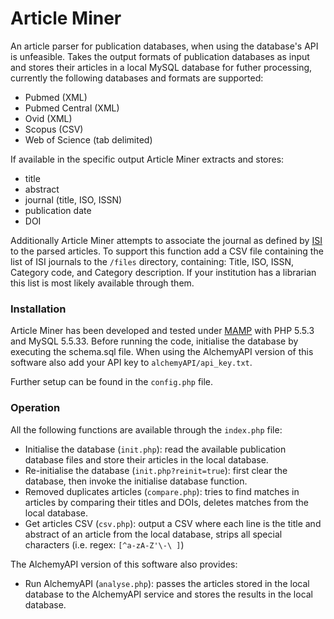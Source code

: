 # Article Miner

An article parser for publication databases, when using the database's API is unfeasible.
Takes the output formats of publication databases as input and stores their articles in a local MySQL database for futher processing, currently the following databases and formats are supported:
- Pubmed (XML)
- Pubmed Central (XML)
- Ovid (XML)
- Scopus (CSV)
- Web of Science (tab delimited)

If available in the specific output Article Miner extracts and stores:
- title
- abstract
- journal (title, ISO, ISSN)
- publication date
- DOI

Additionally Article Miner attempts to associate the journal as defined by [ISI](http://isindexing.com/isi/journals.php) to the parsed articles. To support this function add a CSV file containing the list of ISI journals to the `/files` directory, containing: Title, ISO, ISSN, Category code, and Category description. If your institution has a librarian this list is most likely available through them.

### Installation

Article Miner has been developed and tested under [MAMP](https://www.mamp.info/en/) with PHP 5.5.3 and MySQL 5.5.33.
Before running the code, initialise the database by executing the schema.sql file.
When using the AlchemyAPI version of this software also add your API key to `alchemyAPI/api_key.txt`.

Further setup can be found in the `config.php` file.

### Operation

All the following functions are available through the `index.php` file:
- Initialise the database (`init.php`): read the available publication database files and store their articles in the local database.
- Re-initialise the database (`init.php?reinit=true`): first clear the database, then invoke the initialise database function.
- Removed duplicates articles (`compare.php`): tries to find matches in articles by comparing their titles and DOIs, deletes matches from the local database.
- Get articles CSV (`csv.php`): output a CSV where each line is the title and abstract of an article from the local database, strips all special characters (i.e. regex: `[^a-zA-Z'\-\ ]`)
 
The AlchemyAPI version of this software also provides:
- Run AlchemyAPI (`analyse.php`): passes the articles stored in the local database to the AlchemyAPI service and stores the results in the local database.